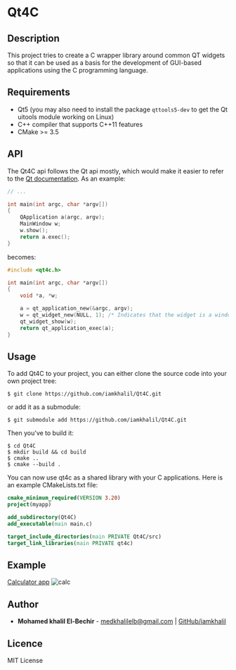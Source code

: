 # Qt4C

## Description
This project tries to create a C wrapper library around common QT widgets so that it can be used as a basis for the development of GUI-based applications using the C programming language.

## Requirements
- Qt5 (you may also need to install the package `qttools5-dev` to get the Qt uitools module working on Linux)
- C++ compiler that supports C++11 features
- CMake >= 3.5

## API
The Qt4C api follows the Qt api mostly, which would make it easier to refer to the [Qt documentation](https://doc.qt.io/qt-5/qtwidgets-module.html). As an example:
```cpp
// ...

int main(int argc, char *argv[])
{
    QApplication a(argc, argv);
    MainWindow w;
    w.show();
    return a.exec();
}
```
becomes:
```c
#include <qt4c.h>

int main(int argc, char *argv[])
{
    void *a, *w;

    a = qt_application_new(&argc, argv);
    w = qt_widget_new(NULL, 1); /* Indicates that the widget is a window */
    qt_widget_show(w);
    return qt_application_exec(a);
}
```

## Usage
To add Qt4C to your project, you can either clone the source code into your own
project tree:
```shell
$ git clone https://github.com/iamkhalil/Qt4C.git
```
or add it as a submodule:
```shell
$ git submodule add https://github.com/iamkhalil/Qt4C.git
```
Then you've to build it:
```shell
$ cd Qt4C
$ mkdir build && cd build
$ cmake ..
$ cmake --build .
```
You can now use qt4c as a shared library with your C applications.
Here is an example CMakeLists.txt file:
```cmake
cmake_minimum_required(VERSION 3.20)
project(myapp)

add_subdirectory(Qt4C)
add_executable(main main.c)

target_include_directories(main PRIVATE Qt4C/src)
target_link_libraries(main PRIVATE qt4c)
```
## Example
[Calculator app](https://github.com/iamkhalil/Qt4C/blob/master/test/3-test.c)
![calc](https://i.imgur.com/m48CvJW.png)
## Author
- **Mohamed khalil El-Bechir** - [medkhalilelb@gmail.com](medkhalilelb@gmail.com) | [GitHub/iamkhalil](https://github.com/iamkhalil)
## Licence
MIT License
